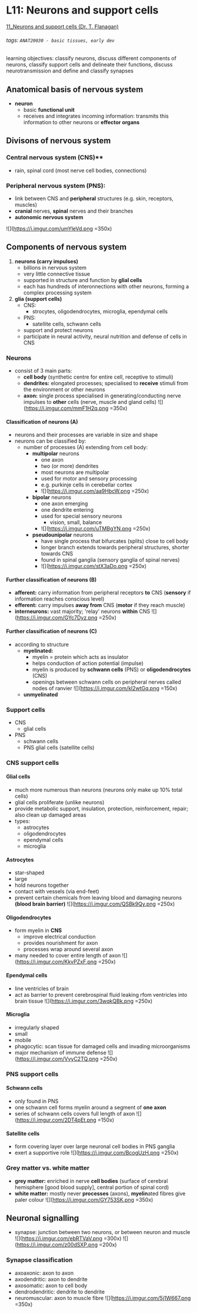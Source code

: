 # L11: Neurons and support cells
[11_Neurons and support cells (Dr. T. Flanagan)](https://brightspace.ucd.ie/d2l/le/content/155871/viewContent/1674329/View)
###### tags: `ANAT20030 - basic tissues, early dev`

learning objectives: classify neurons, discuss different components of neurons, classify support cells and delineate their functions, discuss neurotransmission and define and classify synapses

## Anatomical basis of nervous system
- **neuron**
    - basic **functional unit**
    - receives and integrates incoming information: transmits this information to other neurons or **effector organs**

## Divisons of nervous system
### Central nervous system (CNS)**
- rain, spinal cord (most nerve cell bodies, connections)

### Peripheral nervous system (PNS):
- link between CNS and **peripheral** structures (e.g. skin, receptors, muscles)
- **cranial** nerves, **spinal** nerves and their branches
- **autonomic nervous system**

![](https://i.imgur.com/umYleVd.png =350x)

## Components of nervous system
1. **neurons (carry impulses)**
    - billions in nervous system
    - very little connective tissue
    - supported in structure and function by **glial cells**
    - each has hundreds of interonnections with other neurons, forming a complex processing system
2. **glia (support cells)**
    - CNS:
        - strocytes, oligodendrocytes, microglia, ependymal cells
    - PNS:
        - satellite cells, schwann cells
    - support and protect neurons
    - participate in neural activity, neural nutrition and defense of cells in CNS

### Neurons
- consist of 3 main parts:
    - **cell body** (synthetic centre for entire cell, receptive to stimuli)
    - **dendrites:** elongated processes; specialised to **receive** stimuli from the environment or other neurons
    - **axon:** single process specialised in generating/conducting nerve impulses to **other** cells (nerve, muscle and gland cells)
    ![](https://i.imgur.com/mmF1H2q.png =350x)

#### Classification of neurons (A)
- neurons and their processes are variable in size and shape
- neurons can be classified by:
    - number of processes (A) extending from cell body:
        - **multipolar** neurons
            - one axon
            - two (or more) dendrites
            - most neurons are multipolar
            - used for motor and sensory processing
            - e.g. purkinje cells in cerebellar cortex
            - ![](https://i.imgur.com/aa9HbcW.png =250x)
        - **bipolar** neurons
            - one axon emerging
            - one dendrite entering
            - used for special sensory neurons
                - vision, small, balance
            - ![](https://i.imgur.com/uTMBgYN.png =250x)
        - **pseudounipolar** neurons
            - have single process that bifurcates (splits) close to cell body
            - longer branch extends towards peripheral structures, shorter towards CNS
            - found in spinal ganglia (sensory ganglia of spinal nerves)
            - ![](https://i.imgur.com/stX3aDo.png =250x)

#### Further classification of neurons (B)
- **afferent:** carry information from peripheral receptors **to** CNS (**sensory** if information reaches conscious level)
- **efferent:** carry impulses **away from** CNS (**motor** if they reach muscle)
- **interneurons:** vast majority; 'relay' neurons **within** CNS
![](https://i.imgur.com/GYc7Dyz.png =250x)

#### Further classification of neurons (C)
- according to structure
    - **myelinated:**
        - myelin = protein which acts as insulator
        - helps conduction of action potential (impulse)
        - myelin is produced by **schwann cells** (PNS) or **oligodendrocytes** (CNS)
        - openings between schwann cells on peripheral nerves called nodes of ranvier
        ![](https://i.imgur.com/kl2wtGq.png =150x)
    - **unmyelinated**

### Support cells
- CNS
    - glial cells
- PNS
    - schwann cells
    - PNS glial cells (satellite cells)

### CNS support cells 
#### Glial cells
- much more numerous than neurons (neurons only make up 10% total cells)
- glial cells proliferate (unlike neurons)
- provide metabolic support, insulation, protection, reinforcement, repair; also clean up damaged areas
- types:
    - astrocytes
    - oligodendrocytes
    - ependymal cells
    - microglia

#### Astrocytes
- star-shaped
- large
- hold neurons together
- contact with vessels (via end-feet)
- prevent certain chemicals from leaving blood and damaging neurons **(blood brain barrier)**
![](https://i.imgur.com/QSBk9Qy.png =250x)

#### Oligodendrocytes
- form myelin in **CNS**
    - improve electrical conduction
    - provides nourishment for axon
    - processes wrap around several axon
- many needed to cover entire length of axon
![](https://i.imgur.com/KkvPZxF.png =250x)

#### Ependymal cells
- line ventricles of brain
- act as barrier to prevent cerebrospinal fluid leaking rfom ventricles into brain tissue
![](https://i.imgur.com/3wqkQBk.png =250x)

#### Microglia
- irregularly shaped
- small
- mobile
- phagocytic: scan tissue for damaged cells and invading microorganisms
- major mechanism of immune defense
![](https://i.imgur.com/VvyC2TQ.png =250x)

### PNS support cells
#### Schwann cells
- only found in PNS
- one schwann cell forms myelin around a segment of **one axon**
- series of schwann cells covers full length of axon
![](https://i.imgur.com/2DT4pEt.png =150x)

#### Satellite cells
- form covering layer over large neuronal cell bodies in PNS ganglia
- exert a supportive role
![](https://i.imgur.com/BcogUzH.png =250x)

### Grey matter vs. white matter
- **grey matter:** enriched in nerve **cell bodies** (surface of cerebral hemisphere [good blood supply], central portion of spinal cord)
- **white matter:** mostly never **processes** (axons), **myelin**ated fibres give paler colour
![](https://i.imgur.com/GY753SK.png =350x)

## Neuronal signalling
- synapse: junction between two neurons, or between neuron and muscle
![](https://i.imgur.com/ebRTVaV.png =300x) ![](https://i.imgur.com/z00dSXP.png =200x)

### Synapse classification
- axoaxonic: axon to axon
- axodendritic: axon to dendrite
- axosomatic: axon to cell body
- dendrodendritic: dendrite to dendrite
- neuromuscular: axon to muscle fibre
![](https://i.imgur.com/5j1W667.png =350x)





